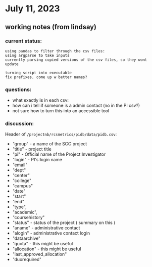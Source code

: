 # July 11, 2023

## working notes (from lindsay)

### current status:

    using pandas to filter through the csv files:
    using argparse to take inputs
    currently parsing copied versions of the csv files, so they wont update

    turning script into executable
    fix prefixes, come up w better names?

### questions:

- what exactly is in each csv:
- how can i tell if someone is a admin contact (no in the PI csv?)
- not sure how to turn this into an accessible tool

### discussion:
Header of `/projectnb/rcsmetrics/pidb/data/pidb.csv`:

- "group" - a name of the SCC project
- "title" - project title
- "pi" - Official name of the Project Investigator
- "login" - PI's login name
- "email"
- "dept"
- "center"
- "college"
- "campus"
- "date"
- "start"
- "end"
- "type",
- "academic",
- "coursehistory"
- "status" - status of the project  ( summary on this )
- "aname" - administrative contact
- "alogin" - administrative contact login
- "dataarchive"
- "quota" - this might be useful
- "allocation" - this might be useful
- "last_approved_allocation"
- "duorequired"


